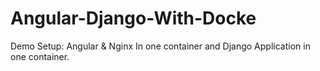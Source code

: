 # Angular-Django-With-Docke
Demo Setup: Angular  &amp; Nginx In one container and Django Application in one container.
